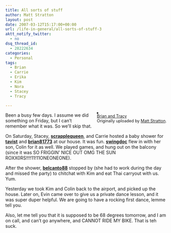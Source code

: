 ```yaml
---
title: All sorts of stuff
author: Matt Stratton
layout: post
date: 2007-03-12T15:17:00+00:00
url: /life-in-general/all-sorts-of-stuff-3
aktt_notify_twitter:
  - no
dsq_thread_id:
  - 28222634
categories:
  - Personal
tags:
  - Brian
  - Carrie
  - Erika
  - Kim
  - Nora
  - Stacey
  - Tracy

---
```

<div style="float:right;margin-left:10px;margin-bottom:10px;">
  <a title="photo sharing" href="http://www.flickr.com/photos/mugsy/417943708/"><img style="border:solid 2px #000000;" src="http://farm1.static.flickr.com/180/417943708_b0b2a3c0d0_m.jpg" alt="" /></a><br /> <span style="font-size:.9em;margin-top:0;"> <a href="http://www.flickr.com/photos/mugsy/417943708/">Brian and Tracy</a><br /> Originally uploaded by <a href="http://www.flickr.com/people/mugsy/">Matt Stratton</a>. </span>
</div>

Been a busy few days. I assume we did something on Friday, but I can&#8217;t remember what it was. So we&#8217;ll skip that.

On Saturday, Stacey, <span class="ljuser" style="white-space:nowrap;"><a href="http://scrapplequeen.livejournal.com/"><strong>scrapplequeen</strong></a></span>, and Carrie hosted a baby shower for <span class="ljuser" style="white-space:nowrap;"><a href="http://tavist.livejournal.com/"><strong>tavist</strong></a></span> and <span class="ljuser" style="white-space:nowrap;"><a href="http://brian81773.livejournal.com/"><strong>brian81773</strong></a></span> at our house. It was fun. <span class="ljuser" style="white-space:nowrap;"><a href="http://swingdoc.livejournal.com/"><strong>swingdoc</strong></a></span> flew in with her son, Colin for it as well. We played games, and hung out on the balcony (since it was SO FRIGGIN&#8217; NICE OUT OMG THE SUN ROXX0RS!!!!11!11ONEONEONE).

After the shower, <span class="ljuser" style="white-space:nowrap;"><a href="http://belcanto88.livejournal.com/"><strong>belcanto88</strong></a></span> stopped by (she had to work during the day and missed the party) to chitchat with Kim and eat Thai carryout with us. Yum.

Yesterday we took Kim and Colin back to the airport, and picked up the house. Later on, Evin came over to give us a private dance lesson, and it was super duper helpful. We are going to have a rocking first dance, lemme tell you.

Also, let me tell you that it is supposed to be 68 degrees tomorrow, and I am on call, and can&#8217;t go anywhere, and CANNOT RIDE MY BIKE. That is teh suck.